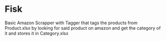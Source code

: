 # Fisk
Basic Amazon Scrapper with Tagger that tags the products from Product.xlsx by looking for said product on amazon and get the category of it and stores it in Category.xlsx
